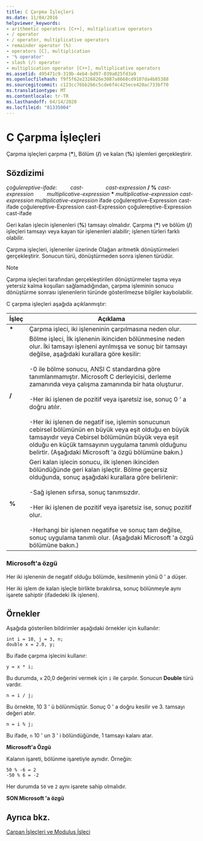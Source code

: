 ```yaml
---
title: C Çarpma İşleçleri
ms.date: 11/04/2016
helpviewer_keywords:
- arithmetic operators [C++], multiplicative operators
- / operator
- / operator, multiplicative operators
- remainder operator (%)
- operators [C], multiplication
- '% operator'
- slash (/) operator
- multiplication operator [C++], multiplicative operators
ms.assetid: 495471c9-319b-4eb4-bd97-039a025fd3a9
ms.openlocfilehash: f9f5f62e2326826e3087a8668cd9107da4b85388
ms.sourcegitcommit: c123cc76bb2b6c5cde6f4c425ece420ac733bf70
ms.translationtype: MT
ms.contentlocale: tr-TR
ms.lasthandoff: 04/14/2020
ms.locfileid: "81335004"
---
```

# <a name="c-multiplicative-operators"></a>C Çarpma İşleçleri

Çarpma işleçleri çarpma (<strong>\*</strong>), Bölüm (**/**) ve kalan (**%**) işlemleri gerçekleştirir.

## <a name="syntax"></a>Sözdizimi

*çoğulereptive-ifade*: &nbsp; &nbsp; &nbsp; &nbsp; *cast-* &nbsp; &nbsp; &nbsp; &nbsp; &nbsp; &nbsp; &nbsp; *cast-expression* **/** **%** *cast-expression* &nbsp; &nbsp; &nbsp; &nbsp; *multiplicative-expression* <strong>\*</strong> *multiplicative-expression* *cast-expression* *multiplicative-expression* ifade çoğulereptive-Expression cast-ifade çoğulereptive-Expression cast-Expression çoğulereptive-Expression cast-ifade &nbsp;

Geri kalan işlecin işlenenleri (**%**) tamsayı olmalıdır. Çarpma (<strong>\*</strong>) ve bölüm (**/**) işleçleri tamsayı veya kayan tür işlenenleri alabilir; işlenen türleri farklı olabilir.

Çarpma işleçleri, işlenenler üzerinde Olağan aritmetik dönüştürmeleri gerçekleştirir. Sonucun türü, dönüştürmeden sonra işlenen türüdür.

> [!NOTE]
> Çarpma işleçleri tarafından gerçekleştirilen dönüştürmeler taşma veya yetersiz kalma koşulları sağlamadığından, çarpma işleminin sonucu dönüştürme sonrası işlenenlerin türünde gösterilmezse bilgiler kaybolabilir.

C çarpma işleçleri aşağıda açıklanmıştır:

|İşleç|Açıklama|
|--------------|-----------------|
|<strong>\*</strong>|Çarpma işleci, iki işleneninin çarpılmasına neden olur.|
|**/**|Bölme işleci, İlk işlenenin ikinciden bölünmesine neden olur. İki tamsayı işleneni ayrılmışsa ve sonuç bir tamsayı değilse, aşağıdaki kurallara göre kesilir:<br/><br/>-0 ile bölme sonucu, ANSI C standardına göre tanımlanmamıştır. Microsoft C derleyicisi, derleme zamanında veya çalışma zamanında bir hata oluşturur.<br/><br/>-Her iki işlenen de pozitif veya işaretsiz ise, sonuç 0 ' a doğru atılır.<br/><br/>-Her iki işlenen de negatif ise, işlemin sonucunun cebirsel bölümünün en büyük veya eşit olduğu en büyük tamsayıdır veya Cebirsel bölümünün büyük veya eşit olduğu en küçük tamsayının uygulama tanımlı olduğunu belirtir. (Aşağıdaki Microsoft 'a özgü bölümüne bakın.)|
|**%**|Geri kalan işlecin sonucu, ilk işlenen ikinciden bölündüğünde geri kalan işleçtir. Bölme geçersiz olduğunda, sonuç aşağıdaki kurallara göre belirlenir:<br/><br/>-Sağ işlenen sıfırsa, sonuç tanımsızdır.<br/><br/>-Her iki işlenen de pozitif veya işaretsiz ise, sonuç pozitif olur.<br/><br/>-Herhangi bir işlenen negatifse ve sonuç tam değilse, sonuç uygulama tanımlı olur. (Aşağıdaki Microsoft 'a özgü bölümüne bakın.)|

### <a name="microsoft-specific"></a>Microsoft'a özgü

Her iki işlenenin de negatif olduğu bölümde, kesilmenin yönü 0 ' a düşer.

Her iki işlem de kalan işleçle birlikte bırakılırsa, sonuç bölünmeyle aynı işarete sahiptir (ifadedeki ilk işlenen).

## <a name="examples"></a>Örnekler

Aşağıda gösterilen bildirimler aşağıdaki örnekler için kullanılır:

```
int i = 10, j = 3, n;
double x = 2.0, y;
```

Bu ifade çarpma işlecini kullanır:

```
y = x * i;
```

Bu durumda, `x` 20,0 değerini vermek için `i` ile çarpılır. Sonucun **Double** türü vardır.

```
n = i / j;
```

Bu örnekte, 10 3 ' ü bölünmüştür. Sonuç 0 ' a doğru kesilir ve 3. tamsayı değeri atılır.

```
n = i % j;
```

Bu ifade, `n` 10 ' un 3 ' i bölündüğünde, 1 tamsayı kalanı atar.

**Microsoft'a Özgü**

Kalanın işareti, bölünme işaretiyle aynıdır. Örneğin:

```
50 % -6 = 2
-50 % 6 = -2
```

Her durumda `50` ve `2` aynı işarete sahip olmalıdır.

**SON Microsoft 'a özgü**

## <a name="see-also"></a>Ayrıca bkz.

[Çarpan İşleçleri ve Modulus İşleci](../cpp/multiplicative-operators-and-the-modulus-operator.md)
